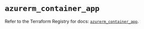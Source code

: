 # `azurerm_container_app`

Refer to the Terraform Registry for docs: [`azurerm_container_app`](https://registry.terraform.io/providers/hashicorp/azurerm/4.15.0/docs/resources/container_app).
